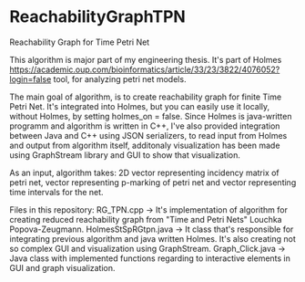 # ReachabilityGraphTPN
Reachability Graph for Time Petri Net

This algorithm is major part of my engineering thesis. It's part of Holmes https://academic.oup.com/bioinformatics/article/33/23/3822/4076052?login=false tool, for analyzing petri net models.

The main goal of algorithm, is to create reachability graph for finite Time Petri Net. It's integrated into Holmes, but you can easily use it locally, without Holmes, by setting holmes_on = false. 
Since Holmes is java-written programm and algorithm is written in C++, I've also provided integration between Java and C++ using JSON serializers, to read input from Holmes and output from algorithm itself, additonaly visualization has been made using GraphStream library and GUI to show that visualization.

As an input, algorithm takes: 2D vector representing incidency matrix of petri net, vector representing p-marking of petri net and vector representing time intervals for the net. 

Files in this repository:
RG_TPN.cpp -> It's implementation of algorithm for creating reduced reachability graph from "Time and Petri Nets" Louchka Popova-Zeugmann.
HolmesStSpRGtpn.java -> It class that's responsible for integrating previous algorithm and java written Holmes. It's also creating not so complex GUI and visualization using GraphStream.
Graph_Click.java -> Java class with implemented functions regarding to interactive elements in GUI and graph visualization.




